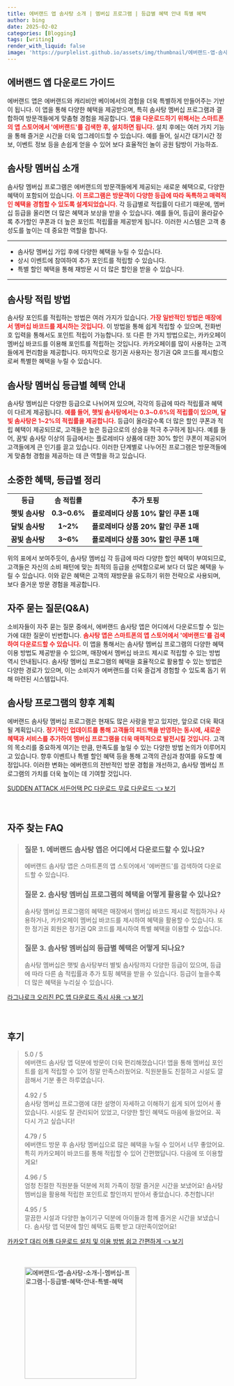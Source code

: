 ```yaml
---
title: 에버랜드 앱 솜사탕 소개 | 멤버십 프로그램 | 등급별 혜택 안내 특별 혜택
author: bing
date: 2025-02-02
categories: [Blogging]
tags: [writing]
render_with_liquid: false
image: 'https://purplelist.github.io/assets/img/thumbnail/에버랜드-앱-솜사탕-소개-|-멤버십-프로그램-|-등급별-혜택-안내-특별-혜택.webp'
---
```



<h2 id='에버랜드_앱_다운로드_가이드'>에버랜드 앱 다운로드 가이드</h2>

<p>에버랜드 앱은 에버랜드와 캐리비안 베이에서의 경험을 더욱 특별하게 만들어주는 기반이 됩니다. 이 앱을 통해 다양한 혜택을 제공받으며, 특히 솜사탕 멤버십 프로그램과 결합하여 방문객들에게 맞춤형 경험을 제공합니다. <b><span style="color: #ee2323;">앱을 다운로드하기 위해서는 스마트폰의 앱 스토어에서 '에버랜드'를 검색한 후, 설치하면 됩니다.</span></b> 설치 후에는 여러 가지 기능을 통해 즐거운 시간을 더욱 업그레이드할 수 있습니다. 예를 들어, 실시간 대기시간 정보, 이벤트 정보 등을 손쉽게 얻을 수 있어 보다 효율적인 놀이 공원 탐방이 가능하죠.</p>

<h2 id='솜사탕_멤버십_소개'>솜사탕 멤버십 소개</h2>

<p>솜사탕 멤버십 프로그램은 에버랜드의 방문객들에게 제공되는 새로운 혜택으로, 다양한 혜택이 포함되어 있습니다. <b><span style="color: #ee2323;">이 프로그램은 방문객이 다양한 등급에 따라 독특하고 매력적인 혜택을 경험할 수 있도록 설계되었습니다.</span></b> 각 등급별로 적립률이 다르기 때문에, 멤버십 등급을 올리면 더 많은 혜택과 보상을 받을 수 있습니다. 예를 들어, 등급이 올라갈수록 추가할인 쿠폰과 더 높은 포인트 적립률을 제공받게 됩니다. 이러한 시스템은 고객 충성도를 높이는 데 중요한 역할을 합니다.</p>

<hr />

<ul>
    <li>솜사탕 멤버십 가입 후에 다양한 혜택을 누릴 수 있습니다.</li>
    <li>상시 이벤트에 참여하여 추가 포인트를 적립할 수 있습니다.</li>
    <li>특별 할인 혜택을 통해 재방문 시 더 많은 할인을 받을 수 있습니다.</li>
</ul>

<hr />

<h2 id='솜사탕_적립방법'>솜사탕 적립 방법</h2>

<p>솜사탕 포인트를 적립하는 방법은 여러 가지가 있습니다. <b><span style="color: #ee2323;">가장 일반적인 방법은 매장에서 멤버십 바코드를 제시하는 것입니다.</span></b> 이 방법을 통해 쉽게 적립할 수 있으며, 전화번호 입력을 통해서도 포인트 적립이 가능합니다. 또 다른 한 가지 방법으로는, 카카오페이 멤버십 바코드를 이용해 포인트를 적립하는 것입니다. 카카오페이를 많이 사용하는 고객들에게 편리함을 제공합니다. 마지막으로 정기권 사용자는 정기권 QR 코드를 제시함으로써 특별한 혜택을 누릴 수 있습니다.</p>

<h2 id='등급별_혜택 안내'>솜사탕 멤버십 등급별 혜택 안내</h2>

<p>솜사탕 멤버십은 다양한 등급으로 나뉘어져 있으며, 각각의 등급에 따라 적립률과 혜택이 다르게 제공됩니다. <b><span style="color: #ee2323;">예를 들어, 햇빛 솜사탕에서는 0.3~0.6%의 적립률이 있으며, 달빛 솜사탕은 1~2%의 적립률을 제공합니다.</span></b> 등급이 올라갈수록 더 많은 할인 쿠폰과 적립 혜택이 제공되므로, 고객들은 높은 등급으로의 상승을 적극 추구하게 됩니다. 예를 들어, 꿈빛 솜사탕 이상의 등급에서는 플로레비다 상품에 대한 30% 할인 쿠폰이 제공되어 고객들에게 큰 인기를 끌고 있습니다. 이러한 단계별로 나누어진 프로그램은 방문객들에게 맞춤형 경험을 제공하는 데 큰 역할을 하고 있습니다.</p>

<h2 id='등급별_혜택_테이블'>소중한 혜택, 등급별 정리</h2>

<table>
    <tr>
        <td style="text-align: center; height: 17px;"><b>등급</b></td>
        <td style="text-align: center; height: 17px;"><b>솜 적립률</b></td>
        <td style="text-align: center; height: 17px;"><b>추가 토핑</b></td>
    </tr>
    <tr>
        <td style="text-align: center; height: 17px;"><b>햇빛 솜사탕</b></td>
        <td style="text-align: center; height: 17px;"><b>0.3~0.6%</b></td>
        <td style="text-align: center; height: 17px;"><b>플로레비다 상품 10% 할인 쿠폰 1매</b></td>
    </tr>
    <tr>
        <td style="text-align: center; height: 17px;"><b>달빛 솜사탕</b></td>
        <td style="text-align: center; height: 17px;"><b>1~2%</b></td>
        <td style="text-align: center; height: 17px;"><b>플로레비다 상품 20% 할인 쿠폰 1매</b></td>
    </tr>
    <tr>
        <td style="text-align: center; height: 17px;"><b>꿈빛 솜사탕</b></td>
        <td style="text-align: center; height: 17px;"><b>3~6%</b></td>
        <td style="text-align: center; height: 17px;"><b>플로레비다 상품 30% 할인 쿠폰 1매</b></td>
    </tr>
</table>

<p>위의 표에서 보여주듯이, 솜사탕 멤버십 각 등급에 따라 다양한 할인 혜택이 부여되므로, 고객들은 자신의 소비 패턴에 맞는 최적의 등급을 선택함으로써 보다 더 많은 혜택을 누릴 수 있습니다. 이와 같은 혜택은 고객의 재방문을 유도하기 위한 전략으로 사용되며, 보다 즐거운 방문 경험을 제공합니다.</p>

<h2 id='자주_묻는_질문_QNA'>자주 묻는 질문(Q&A)</h2>

<p>소비자들이 자주 묻는 질문 중에서, 에버랜드 솜사탕 앱은 어디에서 다운로드할 수 있는가에 대한 질문이 빈번합니다. <b><span style="color: #ee2323;">솜사탕 앱은 스마트폰의 앱 스토어에서 '에버랜드'를 검색하여 다운로드할 수 있습니다.</span></b> 이 앱을 통해서는 솜사탕 멤버십 프로그램의 다양한 혜택 이용 방법도 제공받을 수 있으며, 매장에서 멤버십 바코드 제시로 적립할 수 있는 방법 역시 안내됩니다. 솜사탕 멤버십 프로그램의 혜택을 효율적으로 활용할 수 있는 방법은 다양한 경로가 있으며, 이는 소비자가 에버랜드를 더욱 즐겁게 경험할 수 있도록 돕기 위해 마련된 시스템입니다.</p>

<h2 id='솜사탕_프로그램의_향후_계획'>솜사탕 프로그램의 향후 계획</h2>

<p>에버랜드 솜사탕 멤버십 프로그램은 현재도 많은 사랑을 받고 있지만, 앞으로 더욱 확대될 계획입니다. <b><span style="color: #ee2323;">정기적인 업데이트를 통해 고객들의 피드백을 반영하는 동시에, 새로운 혜택과 서비스를 추가하여 멤버십 프로그램을 더욱 매력적으로 발전시킬 것입니다.</span></b> 고객의 목소리를 중요하게 여기는 만큼, 만족도를 높일 수 있는 다양한 방법 논의가 이루어지고 있습니다. 향후 이벤트나 특별 할인 혜택 등을 통해 고객의 관심과 참여를 유도할 예정입니다. 이러한 변화는 에버랜드의 전반적인 방문 경험을 개선하고, 솜사탕 멤버십 프로그램의 가치를 더욱 높이는 데 기여할 것입니다.</p>


<p><a class="click-button" title="SUDDEN ATTACK 서든어택 PC 다운로드 무료 다운로드" href="https://purplelist.github.io/posts/SUDDEN-ATTACK-%EC%84%9C%EB%93%A0%EC%96%B4%ED%83%9D-PC-%EB%8B%A4%EC%9A%B4%EB%A1%9C%EB%93%9C-%EB%AC%B4%EB%A3%8C-%EB%8B%A4%EC%9A%B4%EB%A1%9C%EB%93%9C/" rel="dofollow">SUDDEN ATTACK 서든어택 PC 다운로드 무료 다운로드 👈 보기</a></p><br>
<h2 id='자주_찾는_FAQ'>자주 찾는 FAQ</h2>
<div itemscope="" itemtype="https://schema.org/FAQPage"> 
<blockquote> 
<div itemscope="" itemprop="mainEntity" itemtype="https://schema.org/Question"> 
<h3 itemprop="name">질문 1. 에버랜드 솜사탕 앱은 어디에서 다운로드할 수 있나요?</h3> 
<div itemscope="" itemprop="acceptedAnswer" itemtype="https://schema.org/Answer"> 
<span itemprop="text"> 
<p>에버랜드 솜사탕 앱은 스마트폰의 앱 스토어에서 '에버랜드'를 검색하여 다운로드할 수 있습니다.</p> 
</span> 
</div> 
</div> 
<div itemscope="" itemprop="mainEntity" itemtype="https://schema.org/Question"> 
<h3 itemprop="name">질문 2. 솜사탕 멤버십 프로그램의 혜택을 어떻게 활용할 수 있나요?</h3> 
<div itemscope="" itemprop="acceptedAnswer" itemtype="https://schema.org/Answer"> 
<span itemprop="text"> 
<p>솜사탕 멤버십 프로그램의 혜택은 매장에서 멤버십 바코드 제시로 적립하거나 사용하거나, 카카오페이 멤버십 바코드를 제시하여 혜택을 활용할 수 있습니다. 또한 정기권 회원은 정기권 QR 코드를 제시하여 특별 혜택을 이용할 수 있습니다.</p> 
</span> 
</div> 
</div> 
<div itemscope="" itemprop="mainEntity" itemtype="https://schema.org/Question"> 
<h3 itemprop="name">질문 3. 솜사탕 멤버십의 등급별 혜택은 어떻게 되나요?</h3> 
<div itemscope="" itemprop="acceptedAnswer" itemtype="https://schema.org/Answer"> 
<span itemprop="text"> 
<p>솜사탕 멤버십은 햇빛 솜사탕부터 별빛 솜사탕까지 다양한 등급이 있으며, 등급에 따라 다른 솜 적립률과 추가 토핑 혜택을 받을 수 있습니다. 등급이 높을수록 더 많은 혜택을 누리실 수 있습니다.</p> 
</span> 
</div> 
</div> 
</blockquote> 
</div>
<p><a class="click-button" title="라그나로크 오리진 PC 앱 다운로드 즉시 사용" href="https://purplelist.github.io/posts/%EB%9D%BC%EA%B7%B8%EB%82%98%EB%A1%9C%ED%81%AC-%EC%98%A4%EB%A6%AC%EC%A7%84-PC-%EC%95%B1-%EB%8B%A4%EC%9A%B4%EB%A1%9C%EB%93%9C-%EC%A6%89%EC%8B%9C-%EC%82%AC%EC%9A%A9/" rel="dofollow">라그나로크 오리진 PC 앱 다운로드 즉시 사용 👈 보기</a></p><br>
<h2 id='후기'>후기</h2>
<div itemscope itemtype="https://schema.org/Product">
  <blockquote>
  <div itemprop="review" itemscope itemtype="https://schema.org/Review">
      <div itemprop="reviewRating" itemscope itemtype="https://schema.org/Rating"> <span itemprop="ratingValue">5.0</span> / <span itemprop="bestRating">5</span> </div>
      <span itemprop="reviewBody">에버랜드 솜사탕 앱 덕분에 방문이 더욱 편리해졌습니다! 앱을 통해 멤버십 포인트를 쉽게 적립할 수 있어 정말 만족스러웠어요. 직원분들도 친절하고 시설도 깔끔해서 기분 좋은 하루였습니다.</span>
  </div>
  <br>
  <div itemprop="review" itemscope itemtype="https://schema.org/Review">
      <div itemprop="reviewRating" itemscope itemtype="https://schema.org/Rating"> <span itemprop="ratingValue">4.92</span> / <span itemprop="bestRating">5</span> </div>
      <span itemprop="reviewBody">솜사탕 멤버십 프로그램에 대한 설명이 자세하고 이해하기 쉽게 되어 있어서 좋았습니다. 시설도 잘 관리되어 있었고, 다양한 할인 혜택도 마음에 들었어요. 꼭 다시 가고 싶습니다!</span>
  </div>
  <br>
  <div itemprop="review" itemscope itemtype="https://schema.org/Review">
      <div itemprop="reviewRating" itemscope itemtype="https://schema.org/Rating"> <span itemprop="ratingValue">4.79</span> / <span itemprop="bestRating">5</span> </div>
      <span itemprop="reviewBody">에버랜드 방문 후 솜사탕 멤버십으로 많은 혜택을 누릴 수 있어서 너무 좋았어요. 특히 카카오페이 바코드를 통해 적립할 수 있어 간편했답니다. 다음에 또 이용할게요!</span>
  </div>
  <br>
  <div itemprop="review" itemscope itemtype="https://schema.org/Review">
      <div itemprop="reviewRating" itemscope itemtype="https://schema.org/Rating"> <span itemprop="ratingValue">4.96</span> / <span itemprop="bestRating">5</span> </div>
      <span itemprop="reviewBody">엄청 친절한 직원분들 덕분에 저희 가족이 정말 즐거운 시간을 보냈어요! 솜사탕 멤버십을 활용해 적립한 포인트로 할인까지 받아서 좋았습니다. 추천합니다!</span>
  </div>
  <br>
  <div itemprop="review" itemscope itemtype="https://schema.org/Review">
      <div itemprop="reviewRating" itemscope itemtype="https://schema.org/Rating"> <span itemprop="ratingValue">4.95</span> / <span itemprop="bestRating">5</span> </div>
      <span itemprop="reviewBody">깔끔한 시설과 다양한 놀이기구 덕분에 아이들과 함께 즐거운 시간을 보냈습니다. 솜사탕 앱 덕분에 할인 혜택도 듬뿍 받고 대만족이었어요!</span>
  </div>
  </blockquote>
</div>
<p><a class="click-button" title="카카오T 대리 어플 다운로드 설치 및 이용 방법 쉽고 간편하게" href="https://purplelist.github.io/posts/%EC%B9%B4%EC%B9%B4%EC%98%A4T-%EB%8C%80%EB%A6%AC-%EC%96%B4%ED%94%8C-%EB%8B%A4%EC%9A%B4%EB%A1%9C%EB%93%9C-%EC%84%A4%EC%B9%98-%EB%B0%8F-%EC%9D%B4%EC%9A%A9-%EB%B0%A9%EB%B2%95-%EC%89%BD%EA%B3%A0-%EA%B0%84%ED%8E%B8%ED%95%98%EA%B2%8C/" rel="dofollow">카카오T 대리 어플 다운로드 설치 및 이용 방법 쉽고 간편하게 👈 보기</a></p><br>
<figure class="image"><img src="https://purplelist.github.io/assets/img/thumbnail/에버랜드-앱-솜사탕-소개-|-멤버십-프로그램-|-등급별-혜택-안내-특별-혜택.webp" alt="에버랜드-앱-솜사탕-소개-|-멤버십-프로그램-|-등급별-혜택-안내-특별-혜택" width="256" height="256"></figure>